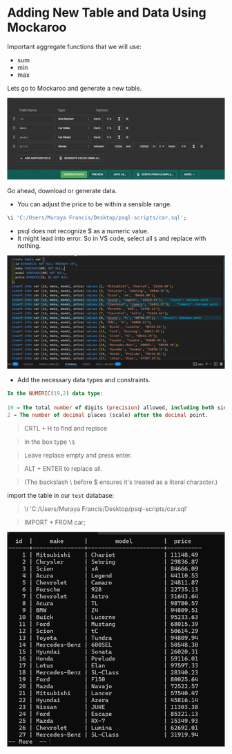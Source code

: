 # Adding New Table and Data Using Mockaroo

Important aggregate functions that we will use:

- sum
- min
- max

Lets go to Mockaroo and generate a new table.

<img src="./img/car-table.png" alt="car-table">

Go ahead, download or generate data.

- You can adjust the price to be within a sensible range.

```sql
\i 'C:/Users/Muraya Francis/Desktop/psql-scripts/car.sql';
```

- psql does not recognize $ as a numeric value.
- It might lead into error. So in VS code, select all `$` and replace with nothing.

<img src="./img/car-sql.png" alt="sql">

- Add the necessary data types and constraints.

```sql
In the NUMERIC(19,2) data type:

19 → The total number of digits (precision) allowed, including both sides of the decimal point.
2 → The number of decimal places (scale) after the decimal point.
```

> CRTL + H to find and replace

> In the box type `\$`

> Leave replace empty and press enter.

> ALT + ENTER to replace all.

> (The backslash \ before $ ensures it's treated as a literal character.)

import the table in our `test` database:

> \i 'C:/Users/Muraya Francis/Desktop/psql-scripts/car.sql'

> IMPORT \* FROM car;

<img src="./img/car-list.png" alt="car list">
